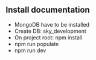 
Install documentation
-------
- MongoDB have to be installed
- Create DB: sky_development
- On project root: npm install
- npm run populate
- npm run dev

